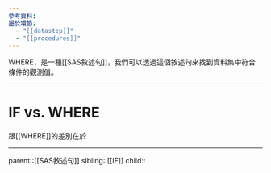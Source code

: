 ```yaml
---
參考資料: 
屬於環節:
  - "[[datastep]]"
  - "[[procedures]]"
---
```

WHERE，是一種[[SAS敘述句]]，我們可以透過這個敘述句來找到資料集中符合條件的觀測值。
- - -
# IF vs. WHERE
跟[[WHERE]]的差別在於
- - -
parent::[[SAS敘述句]]
sibling::[[IF]]
child::